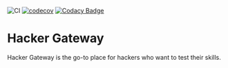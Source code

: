 ![CI](https://github.com/jprinaldi/hackergateway/workflows/CI/badge.svg)
[![codecov](https://codecov.io/gh/jprinaldi/hackergateway/branch/main/graph/badge.svg)](https://codecov.io/gh/jprinaldi/hackergateway)
[![Codacy Badge](https://app.codacy.com/project/badge/Grade/1175aa320c7348f1a9710bb86d2d2c45)](https://www.codacy.com/gh/jprinaldi/hackergateway/dashboard?utm_source=github.com&amp;utm_medium=referral&amp;utm_content=juampi/hackergateway&amp;utm_campaign=Badge_Grade)

# Hacker Gateway

Hacker Gateway is the go-to place for hackers who want to test their skills.
